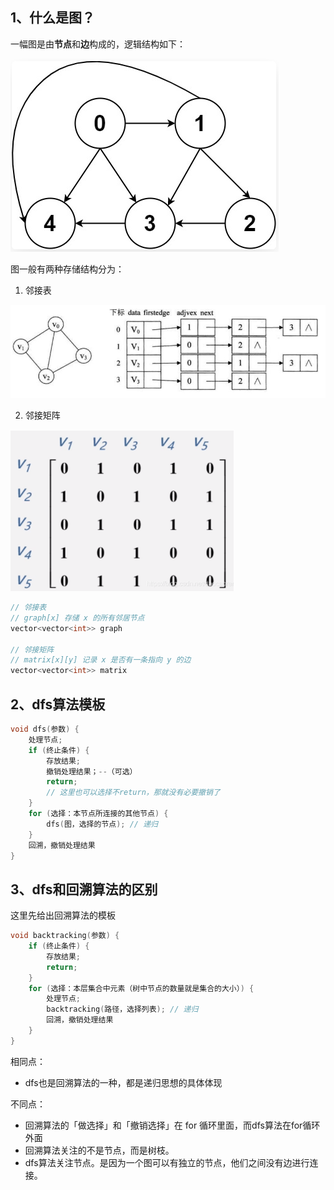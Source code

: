 ## 1、什么是图？

一幅图是由**节点**和**边**构成的，逻辑结构如下：

![image-20220922143626656](assets/image-20220922143626656.png)

图一般有两种存储结构分为：

1. 邻接表

![image-20220922144054814](assets/image-20220922144054814.png)

2. 邻接矩阵

![image-20220922144145918](assets/image-20220922144145918.png)

```cpp
// 邻接表
// graph[x] 存储 x 的所有邻居节点
vector<vector<int>> graph

// 邻接矩阵
// matrix[x][y] 记录 x 是否有一条指向 y 的边
vector<vector<int>> matrix
```

## 2、dfs算法模板

```cpp
void dfs(参数) {
    处理节点;
    if (终止条件) {
        存放结果;
        撤销处理结果；--（可选）
        return;
        // 这里也可以选择不return，那就没有必要撤销了
    }
    for (选择：本节点所连接的其他节点) {
        dfs(图，选择的节点); // 递归
    }
    回溯，撤销处理结果
}
```

## 3、dfs和回溯算法的区别

这里先给出回溯算法的模板

```cpp
void backtracking(参数) {
    if (终止条件) {
        存放结果;
        return;
    }
    for (选择：本层集合中元素（树中节点的数量就是集合的大小）) {
        处理节点;
        backtracking(路径，选择列表); // 递归
        回溯，撤销处理结果
    }
}
```

相同点：

* dfs也是回溯算法的一种，都是递归思想的具体体现

不同点：

* 回溯算法的「做选择」和「撤销选择」在 for 循环里面，而dfs算法在for循环外面
* 回溯算法关注的不是节点，而是树枝。
* dfs算法关注节点。是因为一个图可以有独立的节点，他们之间没有边进行连接。